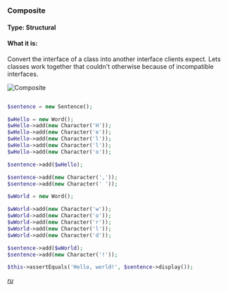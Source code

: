 ### Composite

####  Type: Structural

####  What it is:
Convert the interface of a class into another interface clients expect. Lets classes work together that couldn't otherwise because of incompatible interfaces.

![Composite]

```php

$sentence = new Sentence();

$wHello = new Word();
$wHello->add(new Character('H'));
$wHello->add(new Character('e'));
$wHello->add(new Character('l'));
$wHello->add(new Character('l'));
$wHello->add(new Character('o'));

$sentence->add($wHello);

$sentence->add(new Character(','));
$sentence->add(new Character(' '));

$wWorld = new Word();

$wWorld->add(new Character('w'));
$wWorld->add(new Character('o'));
$wWorld->add(new Character('r'));
$wWorld->add(new Character('l'));
$wWorld->add(new Character('d'));

$sentence->add($wWorld);
$sentence->add(new Character('!'));

$this->assertEquals('Hello, world!', $sentence->display());

```
_[ru][Ru Composite]_

[Composite]: https://github.com/olegre/DesignPatterns/blob/master/~images/Composite.png
[Ru Composite]: https://github.com/olegre/DesignPatterns/blob/master/~images/ru/Composite.png
